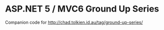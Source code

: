 # ASP.NET 5 / MVC6 Ground Up Series

Companion code for http://chad.tolkien.id.au/tag/ground-up-series/
